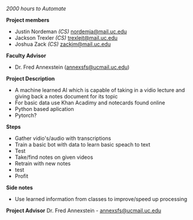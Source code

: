 *2000 hours to Automate*

**Project members**
- Justin Nordeman _(CS)_ nordemja@mail.uc.edu
- Jackson Trexler _(CS)_ trexlejt@mail.uc.edu
- Joshua Zack     _(CS)_ zackjm@mail.uc.edu

**Faculty Advisor**
- Dr. Fred Annexstein (annexsfs@ucmail.uc.edu)

**Project Description**
- A machine learned AI which is capable of taking in a vidio lecture and giving back a notes document for its topic
- For basic data use Khan Acadimy and notecards found online
- Python based aplication
-   Pytorch?


**Steps**
- Gather vidio's/audio with transcriptions
- Train a basic bot with data to learn basic speach to text
- Test
- Take/find notes on given videos
- Retrain with new notes
- test
- Profit

**Side notes**
- Use learned information from classes to improve/speed up processing

**Project Advisor**
Dr. Fred Annexstein - annexsfs@ucmail.uc.edu
